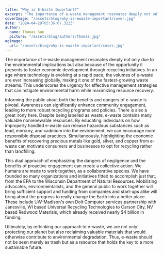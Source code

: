 ```yaml
---
title: "Why is E-Waste Important?"
excerpt: "The importance of e-waste management resonates deeply not only due to the environmental implications but also because of the opportunity it presents to foster economic development through recycling initiatives."
coverImage: "/assets/blog/why-is-ewaste-important/cover.jpg"
date: "2024-04-29T05:36:07.322Z"
author:
  name: Thomas Sun
  picture: "/assets/blog/authors/thomas.jpg"
ogImage:
  url: "/assets/blog/why-is-ewaste-important/cover.jpg"
---
```


The importance of e-waste management resonates deeply not only due to the environmental implications but also because of the opportunity it presents to foster economic development through recycling initiatives. In an age where technology is evolving at a rapid pace, the volumes of e-waste are ever increasing globally, making it one of the fastest-growing waste streams. This underscores the urgency for effective management strategies that can mitigate environmental harm while maximizing resource recovery.

Informing the public about both the benefits and dangers of e-waste is pivotal. Awareness can significantly enhance community engagement, leading to more robust recycling programs and policies. There is also a great irony here. Despite being labelled as waste, e-waste contains many valuable nonrenewable resources. By educating individuals on how improperly handled e-waste can release hazardous substances such as lead, mercury, and cadmium into the environment, we can encourage more responsible disposal practices. Simultaneously, highlighting the economic benefits of recovering precious metals like gold, silver, and copper from e-waste can motivate consumers and businesses to opt for recycling rather than landfilling.

This dual approach of emphasizing the dangers of negligence and the benefits of proactive engagement can create a collective action. We humans are made to work together, as a collaborative species. We have founded so many organizations and initiatives fitted to accomplish just that, from the EPA to the Wisconsin Department of Natural Resources. Mobilizing advocates, environmentalists, and the general public to work together will bring sufficient support and funding from companies and start-ups alike will bring about the progress to really change the Earth into a better place. These include UW-Madison's own DoIt Computer services partnership with Janesville, WI based Universal Recycling Technologies to Carson City, NV based Redwood Materials, which already received nearly $4 billion in funding. 

Ultimately, by rethinking our approach to e-waste, we are not only protecting our planet but also reclaiming valuable materials that would otherwise contribute to environmental degradation. Thus, e-waste should not be seen merely as trash but as a resource that holds the key to a more sustainable future.